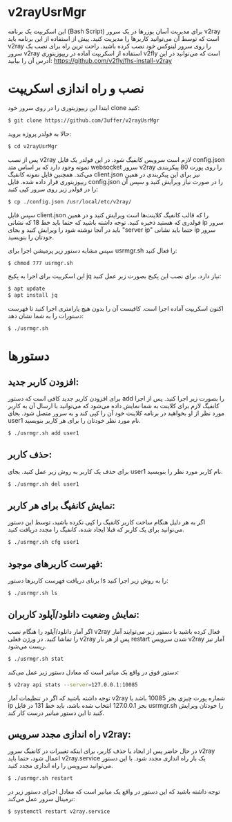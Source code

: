 # v2rayUsrMgr
این اسکریپت یک برنامه (Bash Script) برای مدیریت آسان یوزرها در یک سرور v2ray است که توسط آن می‌توانید کاربرها را مدیریت کنید. پیش از استفاده از این برنامه باید v2ray را روی سرور لینوکس خود نصب کرده باشید. راحت ترین راه برای نصب یک سرور v2ray استفاده از اسکریپت آماده در ریپوزیتوری v2fly است که می‌توانید در این آدرس آن را بیابید:
https://github.com/v2fly/fhs-install-v2ray


# نصب و راه اندازی اسکریپت
ابتدا این ریپوزیتوری را در روی سرور خود clone کنید:
```bash
$ git clone https://github.com/3uffer/v2rayUsrMgr
```
حالا به فولدر پروژه بروید:
```bash
$ cd v2rayUsrMgr
```
پس از نصب v2ray لازم است سرویس کانفیگ شود. در این فولدر یک فایل config.json نمونه وجود دارد که بر اساس متد websocket سرور v2ray را روی پورت 80 پیکربندی می‌کند. همچنین فایل نمونه کانفیگ client.json نیز برای این پیکربندی در همین ریپوزیتوری قرار داده شده. فایل config.json را در صورت نیاز ویرایش کنید و سپس آن را در فولدر زیر روی سرور کپی کنید:
```bash
$ cp ./config.json /usr/local/etc/v2ray/
```
سپس فایل client.json را که قالب کانفیگ کلاینت‌ها است ویرایش کنید و در همین فولدری که هستید ذخیره کنید. توجه داشته باشید که حتما باید خط 18 که نشانی ip سرور باید در آنجا نوشته شود را ویرایش کنید و بجای "server ip" حتما باید نشانی ip سرور خودتان را بنویسید.


سپس مشابه دستور زیر پرمیشن اجرا برای usrmgr.sh را فعال کنید:

```bash
$ chmod 777 usrmgr.sh
```
این اسکریپت برای اجرا به پکیج jq نیاز دارد. برای نصب این پکیج بصورت زیر عمل کنید:
```bash
$ apt update
$ apt install jq
```

اکنون اسکریپت آماده اجرا است. کافیست آن را بدون هیچ پارامتری اجرا کنید تا فهرست دستورات را به شما نشان دهد:
```bash
$ ./usrmgr.sh
```
# دستورها
## افزودن کاربر جدید:
برای افزودن کاربر جدید کافی است که دستور add را بصورت زیر اجرا کنید. پس از اجرا کانفیگ لازم برای کلاینت به شما نمایش داده می‌شود که می‌توانید با ارسال آن به کاربر مورد نظر از او بخواهید در برنامه کلاینت خود آن را کپی کند و به سرور متصل شود. بجای user1 نام مورد نظر خودتان را برای هر کاربر بنویسید.
```bash
$ ./usrmgr.sh add user1
```
## حذف کاربر:
برای حذف یک کاربر به روش زیر عمل کنید. بجای user1 نام کاربر مورد نظر را بنویسید.
```bash
$ ./usrmgr.sh del user1
```
## نمایش کانفیگ برای هر کاربر:
اگر به هر دلیل هنگام ساخت کاربر کانفیگ را کپی نکرده باشید، توسط این دستور می‌توانید برای یک کاربر که قبلا ایجاد شده، کانفیگ را مجدد دریافت کنید.
```bash
$ ./usrmgr.sh cfg user1
```
## فهرست کاربرهای موجود:
برنای دریافت فهرست کاربرها دستور ls را به روش زیر اجرا کنید:
```bash
$ ./usrmgr.sh ls
```
## نمایش وضعیت دانلود/آپلود کاربران:
اگر آمار دانلود/آپلود را هنگام نصب v2ray فعال کرده باشید با دستور زیر می‌توایند آمار را تماشا کنید. در ورژن فعلی v2ray پس از هر بار restart شدن سرویس v2ray آمار نیز ریست می‌شود.
```bash
$ ./usrmgr.sh stat
```
دستور فوق در واقع یک میانبر است که معادل دستور زیر عمل می‌کند:
```bash
$ v2ray api stats --server=127.0.0.1:10085
```
توجه داشته باشید که اگر در تنظیمات آمار v2ray شماره پورت چیزی بجز 10085 باشد یا ip بجز 127.0.0.1 انتخاب شده باشد، باید خط 131 در فایل usrmgr.sh را خودتان ویرایش کنید تا این دستور میانبر درست کار کند.
## راه اندازی مجدد سرویس v2ray:
در حال حاضر پس از ایجاد یا حذف کاربر، برای اینکه تغییرات در کانفیگ سرور v2ray اعمال شود، حتما باید v2ray.service یک بار راه اندازی مجدد شود. با این دستور می‌توانید سرویس را راه اندازی مجدد کنید.
```bash
$ ./usrmgr.sh restart
```
توجه داشته باشید که این دستور در واقع یک میانبر است که معادل اجرای دستور زیر در ترمینال سرور عمل می‌کند:
```bash
$ systemctl restart v2ray.service
```